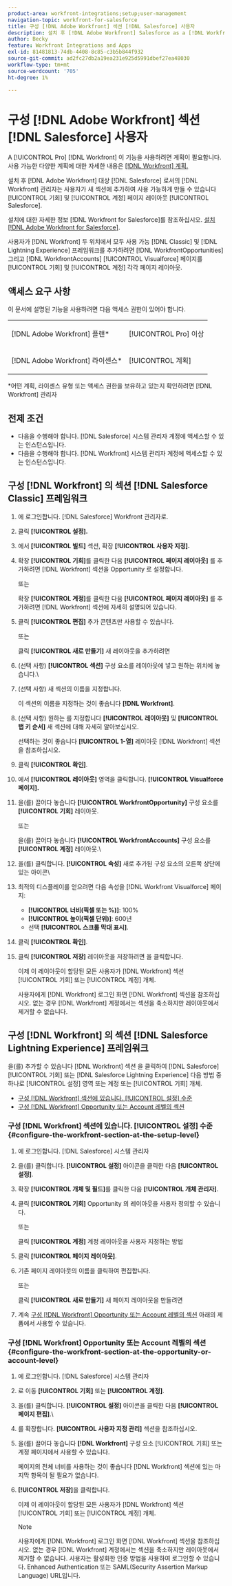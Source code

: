 ```yaml
---
product-area: workfront-integrations;setup;user-management
navigation-topic: workfront-for-salesforce
title: 구성 [!DNL Adobe Workfront] 섹션 [!DNL Salesforce] 사용자
description: 설치 후 [!DNL Adobe Workfront] Salesforce as a [!DNL Workfront] 관리자는 Salesforce의 영업 기회 및 계정 페이지 레이아웃에 새 섹션에 추가하여 사용자가 사용할 수 있도록 만들 수 있습니다.
author: Becky
feature: Workfront Integrations and Apps
exl-id: 81481813-74db-4408-8c85-c3b5b844f932
source-git-commit: ad2fc27db2a19ea231e925d5991dbef27ea48030
workflow-type: tm+mt
source-wordcount: '705'
ht-degree: 1%

---
```


# 구성 [!DNL Adobe Workfront] 섹션 [!DNL Salesforce] 사용자

A [!UICONTROL Pro] [!DNL Workfront] 이 기능을 사용하려면 계획이 필요합니다. 사용 가능한 다양한 계획에 대한 자세한 내용은 [[!DNL Workfront] 계획.](https://www.workfront.com/plans)

설치 후 [!DNL Adobe Workfront] 대상 [!DNL Salesforce] 로서의 [!DNL Workfront] 관리자는 사용자가 새 섹션에 추가하여 사용 가능하게 만들 수 있습니다 [!UICONTROL 기회] 및 [!UICONTROL 계정]
페이지 레이아웃 [!UICONTROL Salesforce].

설치에 대한 자세한 정보 [!DNL Workfront for Salesforce]를 참조하십시오. [설치 [!DNL Adobe Workfront for Salesforce]](../../workfront-integrations-and-apps/using-workfront-with-salesforce/install-workfront-for-salesforce.md).

사용자가 [!DNL Workfront] 두 위치에서 모두 사용 가능 [!DNL Classic] 및 [!DNL Lightning Experience] 프레임워크를 추가하려면 [!DNL WorkfrontOpportunities] 그리고 [!DNL WorkfrontAccounts] [!UICONTROL Visualforce] 페이지를 [!UICONTROL 기회] 및 [!UICONTROL 계정] 각각 페이지 레이아웃.

## 액세스 요구 사항

이 문서에 설명된 기능을 사용하려면 다음 액세스 권한이 있어야 합니다.

<table style="table-layout:auto"> 
 <col> 
 <col> 
 <tbody> 
  <tr> 
   <td role="rowheader">[!DNL Adobe Workfront] 플랜*</td> 
   <td> <p>[!UICONTROL Pro] 이상</p> </td> 
  </tr> 
  <tr> 
   <td role="rowheader">[!DNL Adobe Workfront] 라이센스*</td> 
   <td> <p>[!UICONTROL 계획]</p> </td> 
  </tr> 
 </tbody> 
</table>

&#42;어떤 계획, 라이센스 유형 또는 액세스 권한을 보유하고 있는지 확인하려면 [!DNL Workfront] 관리자

## 전제 조건

* 다음을 수행해야 합니다. [!DNL Salesforce] 시스템 관리자 계정에 액세스할 수 있는 인스턴스입니다.
* 다음을 수행해야 합니다. [!DNL Workfront] 시스템 관리자 계정에 액세스할 수 있는 인스턴스입니다.

## 구성 [!DNL Workfront] 의 섹션 [!DNL Salesforce Classic] 프레임워크

1. 에 로그인합니다. [!DNL Salesforce] Workfront 관리자로.
1. 클릭 **[!UICONTROL 설정].**
1. 에서 **[!UICONTROL 빌드]** 섹션, 확장 **[!UICONTROL 사용자 지정].**

1. 확장 **[!UICONTROL 기회]**&#x200B;를 클릭한 다음 **[!UICONTROL 페이지 레이아웃]** 를 추가하려면 [!DNL Workfront] 섹션을 Opportunity 로 설정합니다.

   또는

   확장 **[!UICONTROL 계정]**&#x200B;를 클릭한 다음 **[!UICONTROL 페이지 레이아웃]** 를 추가하려면 [!DNL Workfront] 섹션에 자세히 설명되어 있습니다.

1. 클릭 **[!UICONTROL 편집]** 추가 콘텐츠만 사용할 수 있습니다.

   또는

   클릭 **[!UICONTROL 새로 만들기]** 새 레이아웃을 추가하려면

1. (선택 사항) **[!UICONTROL 섹션]** 구성 요소를 레이아웃에 넣고 원하는 위치에 놓습니다.\

1. (선택 사항) 새 섹션의 이름을 지정합니다.

   이 섹션의 이름을 지정하는 것이 좋습니다 **[!DNL Workfront]**.

1. (선택 사항) 원하는 를 지정합니다 **[!UICONTROL 레이아웃]** 및 **[!UICONTROL 탭 키 순서]** 새 섹션에 대해 자세히 알아보십시오.

   선택하는 것이 좋습니다 **[!UICONTROL 1-열]** 레이아웃 [!DNL Workfront] 섹션을 참조하십시오.

1. 클릭 **[!UICONTROL 확인]**.
1. 에서 **[!UICONTROL 레이아웃]** 영역을 클릭합니다. **[!UICONTROL Visualforce 페이지].**

1. 을(를) 끌어다 놓습니다 **[!UICONTROL WorkfrontOpportunity]** 구성 요소를 **[!UICONTROL 기회]** 레이아웃.

   또는

   을(를) 끌어다 놓습니다 **[!UICONTROL WorkfrontAccounts]** 구성 요소를  **[!UICONTROL 계정]** 레이아웃.\

1. 을(를) 클릭합니다. **[!UICONTROL 속성]** 새로 추가된 구성 요소의 오른쪽 상단에 있는 아이콘\

1. 최적의 디스플레이를 얻으려면 다음 속성을 [!DNL Workfront Visualforce] 페이지:

   * **[!UICONTROL 너비(픽셀 또는 %)]**: 100%
   * **[!UICONTROL 높이(픽셀 단위)]**: 600년
   * 선택 **[!UICONTROL 스크롤 막대 표시]**.

1. 클릭 **[!UICONTROL 확인]**.
1. 클릭 **[!UICONTROL 저장]** 레이아웃을 저장하려면 을 클릭합니다.

   이제 이 레이아웃이 할당된 모든 사용자가 [!DNL Workfront] 섹션 [!UICONTROL 기회] 또는 [!UICONTROL 계정] 개체.

   사용자에게 [!DNL Workfront] 로그인 화면 [!DNL Workfront] 섹션을 참조하십시오. 없는 경우 [!DNL Workfront] 계정에서는 섹션을 축소하지만 레이아웃에서 제거할 수 없습니다.

## 구성 [!DNL Workfront] 의 섹션 [!DNL Salesforce Lightning Experience] 프레임워크

을(를) 추가할 수 있습니다 [!DNL Workfront] 섹션 을 클릭하여 [!DNL Salesforce] [!UICONTROL 기회] 또는 [!DNL Salesforce Lightning Experience] 다음 방법 중 하나로 [!UICONTROL 설정] 영역 또는 계정 또는 [!UICONTROL 기회] 개체.

* [구성 [!DNL Workfront] 섹션에 있습니다. [!UICONTROL 설정] 수준](#configure-the-workfront-section-at-the-setup-level-configure-the-workfront-section-at-the-setup-level)
* [구성 [!DNL Workfront] Opportunity 또는 Account 레벨의 섹션](#configure-the-workfront-section-at-the-opportunity-or-account-level-configure-the-workfront-section-at-the-opportunity-or-account-level)

### 구성 [!DNL Workfront] 섹션에 있습니다. [!UICONTROL 설정] 수준 {#configure-the-workfront-section-at-the-setup-level}

1. 에 로그인합니다. [!DNL Salesforce] 시스템 관리자
1. 을(를) 클릭합니다. **[!UICONTROL 설정]** 아이콘을 클릭한 다음 **[!UICONTROL 설정]**.

1. 확장 **[!UICONTROL 개체 및 필드]**&#x200B;를 클릭한 다음 **[!UICONTROL 개체 관리자]**.

1. 클릭 **[!UICONTROL 기회]** Opportunity 의 레이아웃을 사용자 정의할 수 있습니다.

   또는

   클릭 **[!UICONTROL 계정]** 계정 레이아웃을 사용자 지정하는 방법

1. 클릭 **[!UICONTROL 페이지 레이아웃]**.
1. 기존 페이지 레이아웃의 이름을 클릭하여 편집합니다.

   또는

   클릭 **[!UICONTROL 새로 만들기]** 새 페이지 레이아웃을 만들려면

1. 계속 [구성 [!DNL Workfront] Opportunity 또는 Account 레벨의 섹션](#configure-the-workfront-section-at-the-opportunity-or-account-level-configure-the-workfront-section-at-the-opportunity-or-account-level) 아래의 제품에서 사용할 수 있습니다.

### 구성 [!DNL Workfront] Opportunity 또는 Account 레벨의 섹션 {#configure-the-workfront-section-at-the-opportunity-or-account-level}

1. 에 로그인합니다. [!DNL Salesforce] 시스템 관리자
1. 로 이동 **[!UICONTROL 기회]** 또는 **[!UICONTROL 계정]**.

1. 을(를) 클릭합니다. **[!UICONTROL 설정]** 아이콘을 클릭한 다음 **[!UICONTROL 페이지 편집]**.\

1. 를 확장합니다. **[!UICONTROL 사용자 지정 관리]** 섹션을 참조하십시오.
1. 을(를) 끌어다 놓습니다 **[!DNL Workfront]** 구성 요소 [!UICONTROL 기회] 또는 계정 페이지에서 사용할 수 있습니다.

   페이지의 전체 너비를 사용하는 것이 좋습니다 [!DNL Workfront] 섹션에 있는 마지막 항목이 될 필요가 없습니다.

1. **[!UICONTROL 저장]**&#x200B;을 클릭합니다.

   이제 이 레이아웃이 할당된 모든 사용자가 [!DNL Workfront] 섹션 [!UICONTROL 기회] 또는 [!UICONTROL 계정] 개체.

   >[!NOTE]
   >
   >사용자에게 [!DNL Workfront] 로그인 화면 [!DNL Workfront] 섹션을 참조하십시오. 없는 경우 [!DNL Workfront] 계정에서는 섹션을 축소하지만 레이아웃에서 제거할 수 없습니다. 사용자는 활성화한 인증 방법을 사용하여 로그인할 수 있습니다. Enhanced Authentication 또는 SAML(Security Assertion Markup Language) URL입니다.


